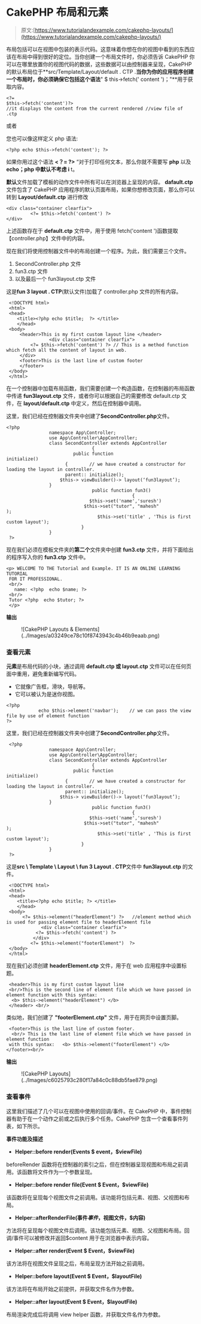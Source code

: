 # CakePHP 布局和元素

> 原文:[https://www.tutorialandexample.com/cakephp-layouts/](https://www.tutorialandexample.com/cakephp-layouts/)

布局包括可以在视图中包装的表示代码。这意味着你想在你的视图中看到的东西应该在布局中得到很好的定位。当你创建一个布局文件时，你必须告诉 CakePHP 你可以在哪里放置你的视图代码的数据，这些数据可以由控制器来呈现，CakePHP 的默认布局位于**src/Template/Layout/default . CTP .**当你为你的应用程序创建一个布局时，你必须确保它包括这个语法**" $ this->fetch(' content ')；"**用于获取内容。

```
<?=
$this->fetch('content')?>                
//it displays the content from the current rendered //view file of .ctp 
```

或者

您也可以像这样定义 php 语法:

```
<?php echo $this->fetch('content'); ?>
```

如果你用过这个语法 **<？= ?>** “对于打印任何文本，那么你就不需要写 **php** 以及**echo；php 中默认不考虑 i** t。

**默认**文件加载了模板的动作文件中所有可以在浏览器上呈现的内容。 **dafault.ctp** 文件包含了 CakePHP 应用程序的默认页面布局，如果你想修改页面，那么你可以转到 **Layout/default.ctp** 进行修改

```
<div class="container clearfix">
         <?= $this->fetch('content') ?>
</div> 
```

上述函数存在于 **default.ctp** 文件中，用于使用 fetch('content ')函数提取【controller.php】文件中的内容。

现在我们将使用控制器文件中的布局创建一个程序。为此，我们需要三个文件。

1.  SecondController.php 文件
2.  fun3.ctp 文件
3.  以及最后一个 fun3layout.ctp 文件

这是**fun 3 layout . CTP**(默认文件)加载了 controller.php 文件的所有内容。

```
 <!DOCTYPE html>
 <html>
 <head>
    <title><?php echo $title;  ?> </title>                
    </head>
 <body>
     <header>This is my first custom layout line </header>
                <div class="container clearfix">
         <?= $this->fetch('content') ?> // This is a method function which fetch all the content of layout in web.
     </div>
     <footer>This is the last line of custom footer
     </footer>
 </body>
 </html> 
```

在一个控制器中加载布局函数，我们需要创建一个构造函数，在控制器的布局函数中传递 **fun3layout.ctp** 文件，或者你可以根据自己的需要修改 default.ctp 文件，在 **layout/default.ctp** 中定义，然后在控制器中调用。

这里，我们已经在控制器文件夹中创建了**SecondController.php**文件。

```
<?php
                namespace App\Controller;
                use App\Controller\AppController;
                class SecondController extends AppController
                                { 
                         public function initialize()                              
                      {        // we have created a constructor for loading the layout in controller.
                      parent:: initialize();
                    $this-> viewBuilder()-> layout(‘fun3layout’);
                }
                                public function fun3()
                                               {
                               $this->set('name','suresh')            
                             $this->set("tutor", "mahesh" );                
                                  $this->set('title' , 'This is first custom layout');
                            }
                }
 ?> 
```

现在我们必须在模板文件夹的**第二个**文件夹中创建 **fun3.ctp** 文件，并将下面给出的程序写入你的 **fun3.ctp** 文件中。

```
<p> WELCOME TO THE Tutorial and Example. IT IS AN ONLINE LEARNING TUTORIAL 
 FOR IT PROFESSIONAL.
 <br/>
   name: <?php  echo $name; ?>
 <br/>
 Tutor <?php  echo $tutor; ?>
 </p> 
```

**输出**

<figure class="aligncenter">![CakePHP Layouts & Elements](../Images/a03249ce78c10f8743943c4b46b9eaab.png)</figure>

### 查看元素

**元素**是布局代码的小块，通过调用 **default.ctp 或 layout.ctp** 文件可以在任何页面中重用，避免重新编写代码。

*   它就像广告框，滑块，导航等。
*   它可以被认为是迷你视图。

```
<?php
            echo $this->element('navbar');    // we can pass the view file by use of element function
?> 
```

这里，我们已经在控制器文件夹中创建了**SecondController.php**文件。

```
 <?php
                namespace App\Controller;
                use App\Controller\AppController;
                class SecondController extends AppController
                                { 
                         public function initialize()                              
                      {        // we have created a constructor for loading the layout in controller.
                      parent:: initialize();
                    $this-> viewBuilder()-> layout(‘fun3layout’);
                }
                                public function fun3()
                                               { 
                               $this->set('name','suresh')            
                             $this->set("tutor", "mahesh" );                
                                  $this->set('title' , 'This is first custom layout');
                            }
                }
 ?> 
```

这是**src \ Template \ Layout \ fun 3 Layout . CTP**文件中 **fun3layout.ctp** 的文件。

```
 <!DOCTYPE html>
 <html>
 <head>
    <title><?php echo $title; ?> </title>             
    </head>
 <body>
      <?= $this->element("headerElement") ?>   //element method which is used for passing element file to headerElement file
             <div class="container clearfix">
           <?= $this->fetch('content') ?>
          </div>
         <?= $this->element("footerElement")  ?>
 </body>
 </html> 
```

现在我们必须创建 **headerElement.ctp** 文件，用于在 web 应用程序中设置标题。

```
 <header>This is my first custom layout line 
 <br/>This is the second line of element file which we have passed in element function with this syntax:
  <b> $this->element("headerElement") </b>
 </header> <br/> 
```

类似地，我们创建了 **"footerElement.ctp"** 文件，用于在网页中设置页脚。

```
 <footer>This is the last line of custom footer.
  <br/> This is the last line of element file which we have passed in element function
 with this syntax:   <b> $this->element("footerElement") </b> </footer><br/> 
```

**输出**

<figure class="aligncenter">![CakePHP Layouts](../Images/c6025793c280f17a84c0c88db5fae879.png)</figure>

### 查看事件

这里我们描述了几个可以在视图中使用的回调/事件。在 CakePHP 中，事件控制器有助于在一个动作之前或之后执行多个任务。CakePHP 包含一个查看事件列表，如下所示。

**事件功能及描述**

*   **Helper::before render(Events $ event，$viewFile)**

beforeRender 函数将在控制器的索引之后，但在控制器呈现视图和布局之前调用。该函数将文件作为一个参数呈现。

*   **Helper::before render file(Event $ Event，$viewFile)**

该函数将在呈现每个视图文件之前调用。该功能将包括元素、视图、父视图和布局。

*   **Helper::afterRenderFile(事件$事件，$视图文件，$内容)**

方法将在呈现每个视图文件后调用。该功能包括元素、视图、父视图和布局。回调/事件可以被修改并返回$content 用于在浏览器中表示内容。

*   **Helper::after render(Event $ Event，$viewFile)**

该方法将在视图文件呈现之后，布局呈现方法开始之前调用。

*   **Helper::before layout(Event $ Event，$layoutFile)**

该方法将在布局开始之前提供，并获取文件名作为参数。

*   **Helper::after layout(Event $ Event，$layoutFile)**

布局渲染完成后将调用 view helper 函数，并获取文件名作为参数。